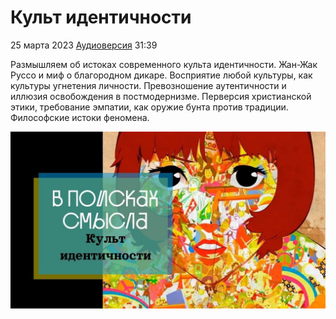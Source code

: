 # Культ идентичности

25 марта 2023 [Аудиоверсия](https://paradoks-pinkera-pilotnyy-vypusk.simplecast.com/episodes/identity) 31:39

Размышляем об истоках современного культа идентичности.
Жан-Жак Руссо и миф о благородном дикаре.
Восприятие любой культуры, как культуры угнетения личности.
Превозношение аутентичности и иллюзия освобождения в постмодернизме.
Перверсия христианской этики, требование эмпатии, как оружие бунта против традиции.
Философские истоки феномена. 

![Культ идентичности](identity.jpg)
